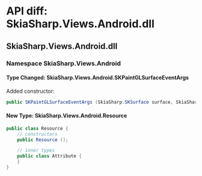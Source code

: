# API diff: SkiaSharp.Views.Android.dll

## SkiaSharp.Views.Android.dll

### Namespace SkiaSharp.Views.Android

#### Type Changed: SkiaSharp.Views.Android.SKPaintGLSurfaceEventArgs

Added constructor:

```csharp
public SKPaintGLSurfaceEventArgs (SkiaSharp.SKSurface surface, SkiaSharp.GRBackendRenderTarget renderTarget, SkiaSharp.GRSurfaceOrigin origin, SkiaSharp.SKColorType colorType, SkiaSharp.GRGlFramebufferInfo glInfo);
```


#### New Type: SkiaSharp.Views.Android.Resource

```csharp
public class Resource {
	// constructors
	public Resource ();

	// inner types
	public class Attribute {
	}
}
```


